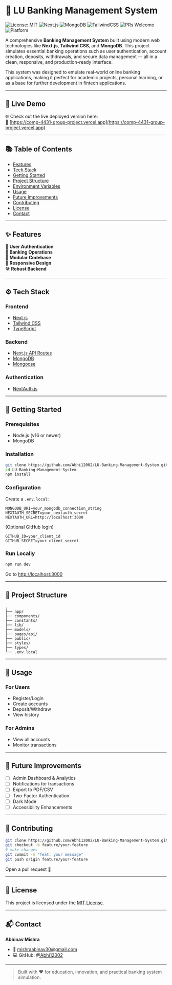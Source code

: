 
# 💼 LU Banking Management System

[![License: MIT](https://img.shields.io/badge/License-MIT-blue.svg)](LICENSE)
![Next.js](https://img.shields.io/badge/Next.js-000?logo=nextdotjs&logoColor=white)
![MongoDB](https://img.shields.io/badge/MongoDB-4EA94B?logo=mongodb&logoColor=white)
![TailwindCSS](https://img.shields.io/badge/TailwindCSS-38B2AC?logo=tailwind-css&logoColor=white)
![PRs Welcome](https://img.shields.io/badge/PRs-welcome-brightgreen.svg)
![Platform](https://img.shields.io/badge/Platform-Web-blue)

A comprehensive **Banking Management System** built using modern web technologies like **Next.js**, **Tailwind CSS**, and **MongoDB**. This project simulates essential banking operations such as user authentication, account creation, deposits, withdrawals, and secure data management — all in a clean, responsive, and production-ready interface.

This system was designed to emulate real-world online banking applications, making it perfect for academic projects, personal learning, or as a base for further development in fintech applications.

---

## 🚀 Live Demo

🌐 Check out the live deployed version here:  
🔗 [https://comp-4431-group-project.vercel.app](https://comp-4431-group-project.vercel.app)

---


## 📚 Table of Contents

- [Features](#-features)
- [Tech Stack](#-tech-stack)
- [Getting Started](#-getting-started)
- [Project Structure](#-project-structure)
- [Environment Variables](#-environment-variables)
- [Usage](#-usage)
- [Future Improvements](#-future-improvements)
- [Contributing](#-contributing)
- [License](#-license)
- [Contact](#-contact)

---

## ✨ Features

🔐 **User Authentication**  
🏦 **Banking Operations**  
🧩 **Modular Codebase**  
📱 **Responsive Design**  
🛠 **Robust Backend**

---

## ⚙️ Tech Stack

### Frontend
- [Next.js](https://nextjs.org/)
- [Tailwind CSS](https://tailwindcss.com/)
- [TypeScript](https://www.typescriptlang.org/)

### Backend
- [Next.js API Routes](https://nextjs.org/docs/api-routes/introduction)
- [MongoDB](https://www.mongodb.com/)
- [Mongoose](https://mongoosejs.com/)

### Authentication
- [NextAuth.js](https://next-auth.js.org/)

---

## 🏁 Getting Started

### Prerequisites

- Node.js (v16 or newer)
- MongoDB

### Installation

```bash
git clone https://github.com/Abhi12002/LU-Banking-Management-System.git
cd LU-Banking-Management-System
npm install
```

### Configuration

Create a `.env.local`:

```env
MONGODB_URI=your_mongodb_connection_string
NEXTAUTH_SECRET=your_nextauth_secret
NEXTAUTH_URL=http://localhost:3000
```

(Optional GitHub login)

```env
GITHUB_ID=your_client_id
GITHUB_SECRET=your_client_secret
```

### Run Locally

```bash
npm run dev
```

Go to [http://localhost:3000](http://localhost:3000)

---

## 📁 Project Structure

```
.
├── app/
├── components/
├── constants/
├── lib/
├── models/
├── pages/api/
├── public/
├── styles/
├── types/
└── .env.local
```

---

## 🧪 Usage

### For Users
- Register/Login
- Create accounts
- Deposit/Withdraw
- View history

### For Admins
- View all accounts
- Monitor transactions

---

## 🔮 Future Improvements

- [ ] Admin Dashboard & Analytics
- [ ] Notifications for transactions
- [ ] Export to PDF/CSV
- [ ] Two-Factor Authentication
- [ ] Dark Mode
- [ ] Accessibility Enhancements

---

## 🤝 Contributing

```bash
git clone https://github.com/Abhi12002/LU-Banking-Management-System.git
git checkout -b feature/your-feature
# make changes
git commit -m "feat: your message"
git push origin feature/your-feature
```

Open a pull request 🚀

---

## 📜 License

This project is licensed under the [MIT License](LICENSE).

---

## 📬 Contact

**Abhinav Mishra**  
- 📧 mishraabinav30@gmail.com  
- 💻 GitHub: [@Abhi12002](https://github.com/Abhi12002)

---

> Built with ❤️ for education, innovation, and practical banking system simulation.
